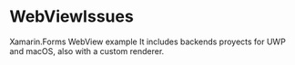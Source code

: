# WebViewIssues
Xamarin.Forms WebView example
It includes backends proyects for UWP and macOS, also with a custom renderer.
